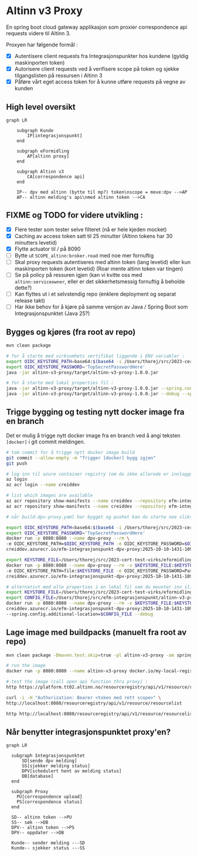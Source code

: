 # Altinn v3 Proxy
En spring boot cloud gateway applikasjon som proxier correspondence api requests videre til Altinn 3.

Proxyen har følgende formål :
- [x] Autentisere client requests fra Integrasjonspunkter hos kundene (gyldig maskinporten token)
- [x] Autorisere client requests ved å verifisere scope på token og sjekke tilgangslisten på ressursen i Altinn 3
- [x] Påføre vårt eget access token for å kunne utføre requests på vegne av kunden

## High level oversikt
```mermaid
graph LR

    subgraph Kunde
        IP[integrasjonspunkt]
    end

    subgraph eFormidling
        AP[altinn proxy]
    end

    subgraph Altinn v3
        CA[correspondence api]
    end

    IP-- dpv med altinn (bytte til mp?) token\nscope = move:dpv -->AP
    AP-- altinn melding's api\nmed altinn token -->CA
```

## FIXME og TODO for videre utvikling :
- [x] Flere tester som tester selve filteret (nå er hele kjeden mocket)
- [x] Caching av access token satt til 25 minutter (Altinn tokens har 30 minutters levetid)
- [x] Flytte actuator til / på 8090
- [ ] Bytte ut `SCOPE_altinn:broker.read` med noe mer fornuftig
- [ ] Skal proxy requests autentiseres med altinn token (lang levetid) eller kun maskinporten token (kort levetid) (Roar mente altinn token var tingen)
- [ ] Se på policy på ressuren igjen (kan vi kvitte oss med `altinn:serviceowner`, eller er det sikkerhetsmessig fornuftig å beholde dette?)
- [ ] Kan flyttes ut i et selvstendig repo (enklere deployment og separat release takt)
- [ ] Har ikke behov for å kjøre på samme versjon av Java / Spring Boot som Integrasjonspunktet (Java 25?)

## Bygges og kjøres (fra root av repo)
```bash
mvn clean package

# for å starte med virksomhets sertifikat liggende i ENV variabler :
export OIDC_KEYSTORE_PATH=base64:$(base64 -i /Users/thorej/src/2023-cert-test-virks/eformidling-test-auth.jks)
export OIDC_KEYSTORE_PASSWORD='TopSecretPasswordHere'
java -jar altinn-v3-proxy/target/altinn-v3-proxy-1.0.0.jar

# for å starte med lokal properties fil :
java -jar altinn-v3-proxy/target/altinn-v3-proxy-1.0.0.jar --spring.config.additional-location=./altinn-v3-proxy/application-thjo.properties
java -jar altinn-v3-proxy/target/altinn-v3-proxy-1.0.0.jar --debug --spring.config.additional-location=./altinn-v3-proxy/application-thjo.properties
```

## Trigge bygging og testing nytt docker image fra en branch
Det er mulig å trigge nytt docker image fra en branch ved å angi teksten `[docker]` i git commit meldingen.

```bash
# tom commit for å trigge nytt docker image build
git commit --allow-empty -m "Trigger [docker] bygg igjen"
git push

# log inn til azure container registry (om du ikke allerede er innlogget)
az login
az acr login --name creiddev

# list which images are available
az acr repository show-manifests --name creiddev --repository efm-integrasjonspunkt-dpv-proxy --output table
az acr repository show-manifests --name creiddev --repository efm-integrasjonspunkt-dpv-proxy --output json

# når build-dpv-proxy.yaml har bygget og pushet kan du starte noe slikt :

export OIDC_KEYSTORE_PATH=base64:$(base64 -i /Users/thorej/src/2023-cert-test-virks/eformidling-test-auth.jks)
export OIDC_KEYSTORE_PASSWORD='TopSecretPasswordHere'
docker run -p 8080:8080 --name dpv-proxy --rm \
-e OIDC_KEYSTORE_PATH=$OIDC_KEYSTORE_PATH -e OIDC_KEYSTORE_PASSWORD=$OIDC_KEYSTORE_PASSWORD \
creiddev.azurecr.io/efm-integrasjonspunkt-dpv-proxy:2025-10-10-1431-109c8575 --debug

export KEYSTORE_FILE=/Users/thorej/src/2023-cert-test-virks/eformidling-test-auth.jks
docker run -p 8080:8080 --name dpv-proxy --rm -v $KEYSTORE_FILE:$KEYSTORE_FILE \
-e OIDC_KEYSTORE_PATH=file:$KEYSTORE_FILE -e OIDC_KEYSTORE_PASSWORD=PasswordToKeystore \
creiddev.azurecr.io/efm-integrasjonspunkt-dpv-proxy:2025-10-10-1431-109c8575 --debug

# alternativt med alle properties i en lokal fil som du mounter inn slik :
export KEYSTORE_FILE=/Users/thorej/src/2023-cert-test-virks/eformidling-test-auth.jks
export CONFIG_FILE=/Users/thorej/src/efm-integrasjonspunkt/altinn-v3-proxy/application-thjo.properties
docker run -p 8080:8080 --name dpv-proxy --rm -v $KEYSTORE_FILE:$KEYSTORE_FILE -v $CONFIG_FILE:$CONFIG_FILE \
creiddev.azurecr.io/efm-integrasjonspunkt-dpv-proxy:2025-10-10-1431-109c8575 \
--spring.config.additional-location=$CONFIG_FILE --debug
```

## Lage image med buildpacks (manuelt fra root av repo)
```bash
mvn clean package -Dmaven.test.skip=true -pl altinn-v3-proxy -am spring-boot:build-image -Dspring-boot.build-image.imageName=my-local-registery/altinn-v3-proxy:2025-09-06-1501-14a43cb6 -Dspring-boot.build-image.builder=paketobuildpacks/builder-jammy-tiny

# run the image
docker run -p 8080:8080 --name altinn-v3-proxy docker.io/my-local-registery/altinn-v3-proxy:2025-09-06-1501-14a43cb6

# test the image (call open api function thru proxy) :
http https://platform.tt02.altinn.no/resourceregistry/api/v1/resource/resourcelist

curl -i -H "Authorization: Bearer <token med rett scope>" \
http://localhost:8080/resourceregistry/api/v1/resource/resourcelist

http http://localhost:8080/resourceregistry/api/v1/resource/resourcelist
```

## Når benytter integrasjonspunktet proxy'en? 

```mermaid
graph LR
  
  subgraph Integrasjonspunktet
      SD[sende dpv melding]
      SS[sjekker melding status]
      DPV[schedulert hent av melding status]
      DB[database]
  end
  
  subgraph Proxy
    PU[correspondence upload]
    PS[correspondence status]
  end
  
  SD-- altinn token -->PU
  SS-- søk -->DB
  DPV-- altinn token -->PS
  DPV-- oppdater -->DB
  
  Kunde-- sender melding ---SD
  Kunde-- sjekker status ---SS
```


